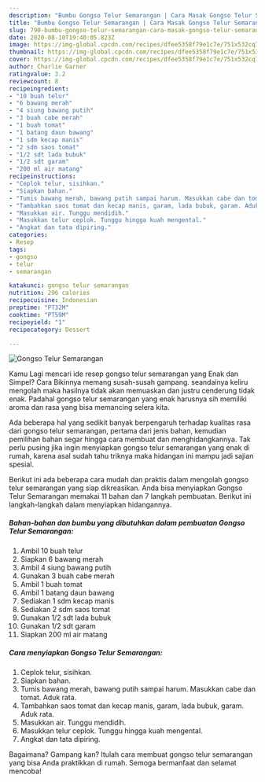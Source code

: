 ```yaml
---
description: "Bumbu Gongso Telur Semarangan | Cara Masak Gongso Telur Semarangan Yang Paling Enak"
title: "Bumbu Gongso Telur Semarangan | Cara Masak Gongso Telur Semarangan Yang Paling Enak"
slug: 790-bumbu-gongso-telur-semarangan-cara-masak-gongso-telur-semarangan-yang-paling-enak
date: 2020-08-10T19:40:05.823Z
image: https://img-global.cpcdn.com/recipes/dfee5358f79e1c7e/751x532cq70/gongso-telur-semarangan-foto-resep-utama.jpg
thumbnail: https://img-global.cpcdn.com/recipes/dfee5358f79e1c7e/751x532cq70/gongso-telur-semarangan-foto-resep-utama.jpg
cover: https://img-global.cpcdn.com/recipes/dfee5358f79e1c7e/751x532cq70/gongso-telur-semarangan-foto-resep-utama.jpg
author: Charlie Garner
ratingvalue: 3.2
reviewcount: 8
recipeingredient:
- "10 buah telur"
- "6 bawang merah"
- "4 siung bawang putih"
- "3 buah cabe merah"
- "1 buah tomat"
- "1 batang daun bawang"
- "1 sdm kecap manis"
- "2 sdm saos tomat"
- "1/2 sdt lada bubuk"
- "1/2 sdt garam"
- "200 ml air matang"
recipeinstructions:
- "Ceplok telur, sisihkan."
- "Siapkan bahan."
- "Tumis bawang merah, bawang putih sampai harum. Masukkan cabe dan tomat. Aduk rata."
- "Tambahkan saos tomat dan kecap manis, garam, lada bubuk, garam. Aduk rata."
- "Masukkan air. Tunggu mendidih."
- "Masukkan telur ceplok. Tunggu hingga kuah mengental."
- "Angkat dan tata dipiring."
categories:
- Resep
tags:
- gongso
- telur
- semarangan

katakunci: gongso telur semarangan 
nutrition: 296 calories
recipecuisine: Indonesian
preptime: "PT32M"
cooktime: "PT59M"
recipeyield: "1"
recipecategory: Dessert

---
```



![Gongso Telur Semarangan](https://img-global.cpcdn.com/recipes/dfee5358f79e1c7e/751x532cq70/gongso-telur-semarangan-foto-resep-utama.jpg)

Kamu Lagi mencari ide resep gongso telur semarangan yang Enak dan Simpel? Cara Bikinnya memang susah-susah gampang. seandainya keliru mengolah maka hasilnya tidak akan memuaskan dan justru cenderung tidak enak. Padahal gongso telur semarangan yang enak harusnya sih memiliki aroma dan rasa yang bisa memancing selera kita.



Ada beberapa hal yang sedikit banyak berpengaruh terhadap kualitas rasa dari gongso telur semarangan, pertama dari jenis bahan, kemudian pemilihan bahan segar hingga cara membuat dan menghidangkannya. Tak perlu pusing jika ingin menyiapkan gongso telur semarangan yang enak di rumah, karena asal sudah tahu triknya maka hidangan ini mampu jadi sajian spesial.


Berikut ini ada beberapa cara mudah dan praktis dalam mengolah gongso telur semarangan yang siap dikreasikan. Anda bisa menyiapkan Gongso Telur Semarangan memakai 11 bahan dan 7 langkah pembuatan. Berikut ini langkah-langkah dalam menyiapkan hidangannya.

<!--inarticleads1-->

##### Bahan-bahan dan bumbu yang dibutuhkan dalam pembuatan Gongso Telur Semarangan:

1. Ambil 10 buah telur
1. Siapkan 6 bawang merah
1. Ambil 4 siung bawang putih
1. Gunakan 3 buah cabe merah
1. Ambil 1 buah tomat
1. Ambil 1 batang daun bawang
1. Sediakan 1 sdm kecap manis
1. Sediakan 2 sdm saos tomat
1. Gunakan 1/2 sdt lada bubuk
1. Gunakan 1/2 sdt garam
1. Siapkan 200 ml air matang




<!--inarticleads2-->

##### Cara menyiapkan Gongso Telur Semarangan:

1. Ceplok telur, sisihkan.
1. Siapkan bahan.
1. Tumis bawang merah, bawang putih sampai harum. Masukkan cabe dan tomat. Aduk rata.
1. Tambahkan saos tomat dan kecap manis, garam, lada bubuk, garam. Aduk rata.
1. Masukkan air. Tunggu mendidih.
1. Masukkan telur ceplok. Tunggu hingga kuah mengental.
1. Angkat dan tata dipiring.




Bagaimana? Gampang kan? Itulah cara membuat gongso telur semarangan yang bisa Anda praktikkan di rumah. Semoga bermanfaat dan selamat mencoba!
